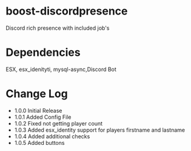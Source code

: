 # boost-discordpresence
Discord rich presence with included job's

# Dependencies

ESX, esx_idenityti, mysql-async,Discord Bot

# Change Log

* 1.0.0 Initial Release
* 1.0.1 Added Config File
* 1.0.2 Fixed not getting player count
* 1.0.3 Added esx_identity support for players firstname and lastname
* 1.0.4 Added additional checks
* 1.0.5 Added buttons
